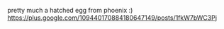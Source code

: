 pretty much a hatched egg from phoenix :) https://plus.google.com/109440170884180647149/posts/1fkW7bWC3Pj